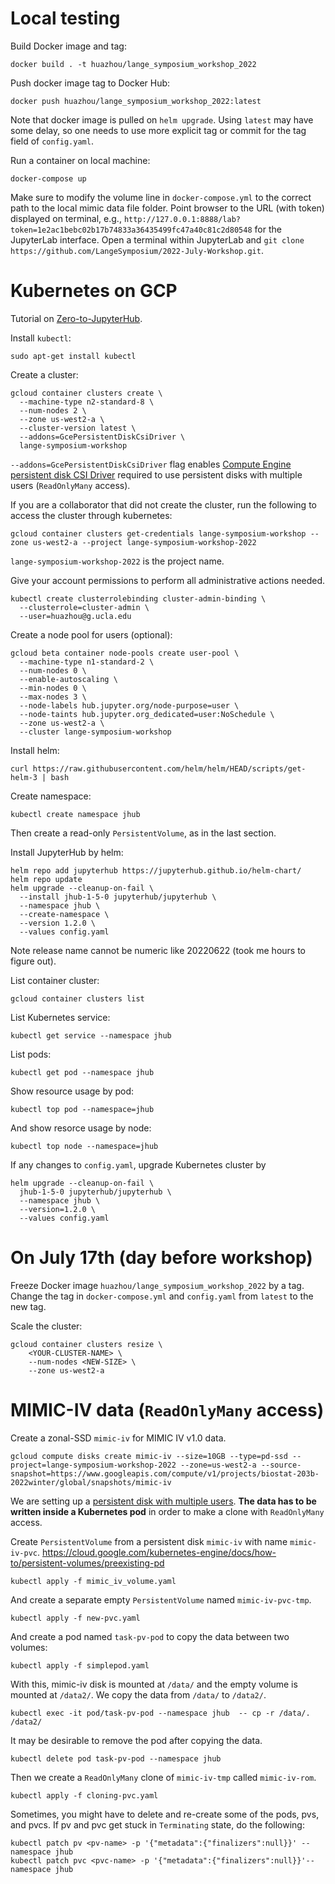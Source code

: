 # Local testing

Build Docker image and tag:
```
docker build . -t huazhou/lange_symposium_workshop_2022
```

Push docker image tag to Docker Hub:
```
docker push huazhou/lange_symposium_workshop_2022:latest
```
Note that docker image is pulled on `helm upgrade`. Using `latest` may have some delay, so one needs to use more explicit tag or commit for the tag field of `config.yaml`.


Run a container on local machine:
```
docker-compose up
```
Make sure to modify the volume line in `docker-compose.yml` to the correct path to the local mimic data file folder. Point browser to the URL (with token) displayed on terminal, e.g., `http://127.0.0.1:8888/lab?token=1e2ac1bebc02b17b74833a36435499fc47a40c81c2d80548` for the JupyterLab interface. Open a terminal within JupyterLab and `git clone https://github.com/LangeSymposium/2022-July-Workshop.git`.

# Kubernetes on GCP

Tutorial on [Zero-to-JupyterHub](https://zero-to-jupyterhub.readthedocs.io/).

Install `kubectl`:
```
sudo apt-get install kubectl
```

Create a cluster:
```
gcloud container clusters create \
  --machine-type n2-standard-8 \
  --num-nodes 2 \
  --zone us-west2-a \
  --cluster-version latest \
  --addons=GcePersistentDiskCsiDriver \
  lange-symposium-workshop
```
`--addons=GcePersistentDiskCsiDriver` flag enables [Compute Engine persistent disk CSI Driver](https://cloud.google.com/kubernetes-engine/docs/how-to/persistent-volumes/gce-pd-csi-driver) required to use persistent disks with multiple users (`ReadOnlyMany` access).

If you are a collaborator that did not create the cluster, run the following to access the cluster through kubernetes:
```
gcloud container clusters get-credentials lange-symposium-workshop --zone us-west2-a --project lange-symposium-workshop-2022
```
`lange-symposium-workshop-2022` is the project name. 

Give your account permissions to perform all administrative actions needed.
```
kubectl create clusterrolebinding cluster-admin-binding \
  --clusterrole=cluster-admin \
  --user=huazhou@g.ucla.edu
```

Create a node pool for users (optional):
```
gcloud beta container node-pools create user-pool \
  --machine-type n1-standard-2 \
  --num-nodes 0 \
  --enable-autoscaling \
  --min-nodes 0 \
  --max-nodes 3 \
  --node-labels hub.jupyter.org/node-purpose=user \
  --node-taints hub.jupyter.org_dedicated=user:NoSchedule \
  --zone us-west2-a \
  --cluster lange-symposium-workshop
```

Install helm:
```
curl https://raw.githubusercontent.com/helm/helm/HEAD/scripts/get-helm-3 | bash
```


Create namespace:
```
kubectl create namespace jhub
```

Then create a read-only `PersistentVolume`, as in the last section. 

Install JupyterHub by helm:
```
helm repo add jupyterhub https://jupyterhub.github.io/helm-chart/
helm repo update
helm upgrade --cleanup-on-fail \
  --install jhub-1-5-0 jupyterhub/jupyterhub \
  --namespace jhub \
  --create-namespace \
  --version 1.2.0 \
  --values config.yaml
```
Note release name cannot be numeric like 20220622 (took me hours to figure out).

List container cluster:
```
gcloud container clusters list
```

List Kubernetes service:
```
kubectl get service --namespace jhub
```

List pods:
```
kubectl get pod --namespace jhub
```

Show resource usage by pod:

```
kubectl top pod --namespace=jhub
```

And show resorce usage by node:
```
kubectl top node --namespace=jhub
```


If any changes to `config.yaml`, upgrade Kubernetes cluster by
```
helm upgrade --cleanup-on-fail \
  jhub-1-5-0 jupyterhub/jupyterhub \
  --namespace jhub \
  --version=1.2.0 \
  --values config.yaml
```

# On July 17th (day before workshop)

Freeze Docker image `huazhou/lange_symposium_workshop_2022` by a tag. Change the tag in `docker-compose.yml` and `config.yaml` from `latest` to the new tag.

Scale the cluster:
```
gcloud container clusters resize \
    <YOUR-CLUSTER-NAME> \
    --num-nodes <NEW-SIZE> \
    --zone us-west2-a
```

# MIMIC-IV data (`ReadOnlyMany` access)

Create a zonal-SSD `mimic-iv` for MIMIC IV v1.0 data.
```
gcloud compute disks create mimic-iv --size=10GB --type=pd-ssd --project=lange-symposium-workshop-2022 --zone=us-west2-a --source-snapshot=https://www.googleapis.com/compute/v1/projects/biostat-203b-2022winter/global/snapshots/mimic-iv
```

We are setting up a [persistent disk with multiple users](https://cloud.google.com/kubernetes-engine/docs/how-to/persistent-volumes/readonlymany-disks). __The data has to be written inside a Kubernetes pod__ in order to make a clone with `ReadOnlyMany` access.

Create `PersistentVolume` from a persistent disk `mimic-iv` with name `mimic-iv-pvc`.
<https://cloud.google.com/kubernetes-engine/docs/how-to/persistent-volumes/preexisting-pd>
```
kubectl apply -f mimic_iv_volume.yaml
```

And create a separate empty `PersistentVolume` named `mimic-iv-pvc-tmp`.
```
kubectl apply -f new-pvc.yaml
```

And create a pod named `task-pv-pod` to copy the data between two volumes:
```
kubectl apply -f simplepod.yaml
```

With this, mimic-iv disk is mounted at `/data/` and the empty volume is mounted at `/data2/`.  We copy the data from `/data/` to `/data2/`. 
```
kubectl exec -it pod/task-pv-pod --namespace jhub  -- cp -r /data/. /data2/
```

It may be desirable to remove the pod after copying the data.
```
kubectl delete pod task-pv-pod --namespace jhub
```

Then we create a `ReadOnlyMany` clone of `mimic-iv-tmp` called `mimic-iv-rom`.
```
kubectl apply -f cloning-pvc.yaml
```


Sometimes, you might have to delete and re-create some of the pods, pvs, and pvcs. If pv and pvc get stuck in `Terminating` state, do the following:

```
kubectl patch pv <pv-name> -p '{"metadata":{"finalizers":null}}' --namespace jhub
kubectl patch pvc <pvc-name> -p '{"metadata":{"finalizers":null}}'--namespace jhub
```



